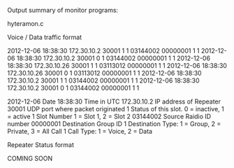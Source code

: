 Output summary of monitor programs:

hyteramon.c

Voice / Data traffic format

2012-12-06 18:38:30 172.30.10.2 30001 1 1 03144002 00000001 1 1
2012-12-06 18:38:30 172.30.10.2 30001 0 1 03144002 00000001 1 1
2012-12-06 18:38:30 172.30.10.26 30001 1 1 03113012 00000001 1 1
2012-12-06 18:38:30 172.30.10.26 30001 0 1 03113012 00000001 1 1
2012-12-06 18:38:30 172.30.10.2 30001 1 1 03144002 00000001 1 1
2012-12-06 18:38:30 172.30.10.2 30001 0 1 03144002 00000001 1 1


2012-12-06	Date
18:38:30	Time in UTC
172.30.10.2	IP address of Repeater
30001 		UDP port where packet originated
1		Status of this slot. 0 = inactive, 1 = active
1		Slot Number 1 = Slot 1, 2 = Slot 2
03144002	Source Raidio ID number
00000001	Destination Group ID
1		Destination Type: 1 = Group, 2 = Private, 3 = All Call
1		Call Type: 1 = Voice, 2 = Data

Repeater Status format

COMING SOON
